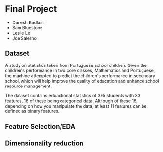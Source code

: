 # Final Project

* Danesh Badlani
* Sam Bluestone
* Leslie Le
* Joe Salerno

## Dataset

A study on statistics taken from Portuguese school children. Given the children's performance in two core classes, Mathematics and Portuguese, the machine attempted to predict the children's performance in secondary school, which will help improve the quality of education and enhance school resource management.

The dataset contains eduactional statistics of 395 students with 33 features, 16 of these being categorical data. Although of these 16, depending on how you manipulate the data, at least 11 features can be defined as binary features.

## Feature Selection/EDA


## Dimensionality reduction